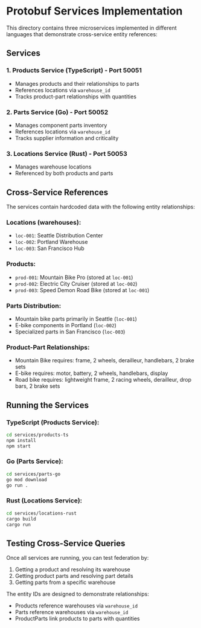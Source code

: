 # Protobuf Services Implementation

This directory contains three microservices implemented in different languages that demonstrate cross-service entity references:

## Services

### 1. Products Service (TypeScript) - Port 50051
- Manages products and their relationships to parts
- References locations via `warehouse_id`
- Tracks product-part relationships with quantities

### 2. Parts Service (Go) - Port 50052  
- Manages component parts inventory
- References locations via `warehouse_id`
- Tracks supplier information and criticality

### 3. Locations Service (Rust) - Port 50053
- Manages warehouse locations
- Referenced by both products and parts

## Cross-Service References

The services contain hardcoded data with the following entity relationships:

### Locations (warehouses):
- `loc-001`: Seattle Distribution Center
- `loc-002`: Portland Warehouse  
- `loc-003`: San Francisco Hub

### Products:
- `prod-001`: Mountain Bike Pro (stored at `loc-001`)
- `prod-002`: Electric City Cruiser (stored at `loc-002`)
- `prod-003`: Speed Demon Road Bike (stored at `loc-001`)

### Parts Distribution:
- Mountain bike parts primarily in Seattle (`loc-001`)
- E-bike components in Portland (`loc-002`)
- Specialized parts in San Francisco (`loc-003`)

### Product-Part Relationships:
- Mountain Bike requires: frame, 2 wheels, derailleur, handlebars, 2 brake sets
- E-bike requires: motor, battery, 2 wheels, handlebars, display
- Road bike requires: lightweight frame, 2 racing wheels, derailleur, drop bars, 2 brake sets

## Running the Services

### TypeScript (Products Service):
```bash
cd services/products-ts
npm install
npm start
```

### Go (Parts Service):
```bash
cd services/parts-go
go mod download
go run .
```

### Rust (Locations Service):
```bash
cd services/locations-rust
cargo build
cargo run
```

## Testing Cross-Service Queries

Once all services are running, you can test federation by:

1. Getting a product and resolving its warehouse
2. Getting product parts and resolving part details
3. Getting parts from a specific warehouse

The entity IDs are designed to demonstrate relationships:
- Products reference warehouses via `warehouse_id`
- Parts reference warehouses via `warehouse_id`
- ProductParts link products to parts with quantities